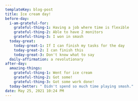 ```yaml
---
templateKey: blog-post
title: Ice cream day!
before-day:
  i-am-grateful-for:
    grateful-thing-1: Having a job where time is flexible
    grateful-thing-2: Able to have 2 monitors
    grateful-thing-3: I won in smash
  today-great:
    today-great-1: If I can finish my tasks for the day
    today-great-2: I can finish this
    today-great-3: Don't know what to say
  daily-affirmation: a revolutionary
after-day:
  amazing-things:
    grateful-thing-1: Went for ice cream
    grateful-thing-2: Got some!
    grateful-thing-3: Got some work done!
  today-better: " Didn't spend so much time playing smash."
date: May 25, 2021 10:24 PM
---
```

